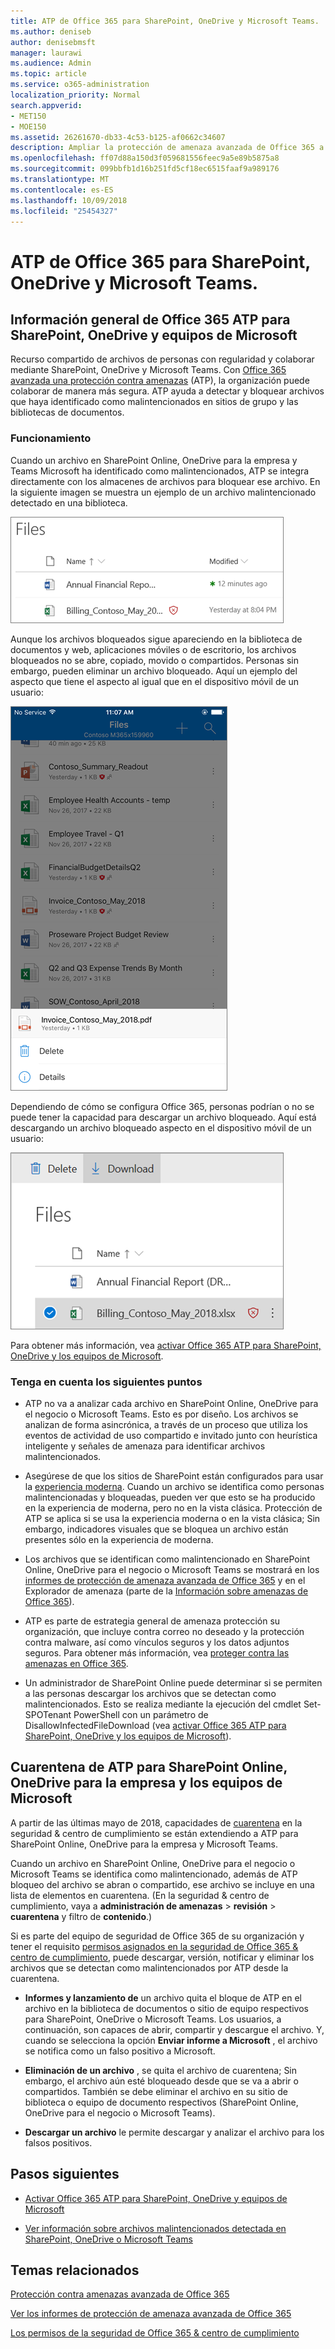 ```yaml
---
title: ATP de Office 365 para SharePoint, OneDrive y Microsoft Teams.
ms.author: deniseb
author: denisebmsft
manager: laurawi
ms.audience: Admin
ms.topic: article
ms.service: o365-administration
localization_priority: Normal
search.appverid:
- MET150
- MOE150
ms.assetid: 26261670-db33-4c53-b125-af0662c34607
description: Ampliar la protección de amenaza avanzada de Office 365 a los archivos en SharePoint Online, OneDrive para la empresa y Microsoft Teams permitir la colaboración más seguro para su organización.
ms.openlocfilehash: ff07d88a150d3f059681556feec9a5e89b5875a8
ms.sourcegitcommit: 099bbfb1d16b251fd5cf18ec6515faaf9a989176
ms.translationtype: MT
ms.contentlocale: es-ES
ms.lasthandoff: 10/09/2018
ms.locfileid: "25454327"
---
```

# <a name="office-365-atp-for-sharepoint-onedrive-and-microsoft-teams"></a>ATP de Office 365 para SharePoint, OneDrive y Microsoft Teams.

## <a name="overview-of-office-365-atp-for-sharepoint-onedrive-and-microsoft-teams"></a>Información general de Office 365 ATP para SharePoint, OneDrive y equipos de Microsoft

Recurso compartido de archivos de personas con regularidad y colaborar mediante SharePoint, OneDrive y Microsoft Teams. Con [Office 365 avanzada una protección contra amenazas](office-365-atp.md) (ATP), la organización puede colaborar de manera más segura. ATP ayuda a detectar y bloquear archivos que haya identificado como malintencionados en sitios de grupo y las bibliotecas de documentos.  
  
### <a name="how-it-works"></a>Funcionamiento

Cuando un archivo en SharePoint Online, OneDrive para la empresa y Teams Microsoft ha identificado como malintencionados, ATP se integra directamente con los almacenes de archivos para bloquear ese archivo. En la siguiente imagen se muestra un ejemplo de un archivo malintencionado detectado en una biblioteca.
  
[![Captura de pantalla de los archivos en OneDrive para la empresa con uno detectado como malintencionado](media/2bba71cc-7ad1-4799-8b9d-d56f923db3a7.png)](https://support.office.com/article/01e902ad-a903-4e0f-b093-1e1ac0c37ad2)
  
Aunque los archivos bloqueados sigue apareciendo en la biblioteca de documentos y web, aplicaciones móviles o de escritorio, los archivos bloqueados no se abre, copiado, movido o compartidos. Personas sin embargo, pueden eliminar un archivo bloqueado. Aquí un ejemplo del aspecto que tiene el aspecto al igual que en el dispositivo móvil de un usuario:
  
[![Captura de pantalla de eliminación de un archivo bloqueado de OneDrive para la empresa desde la aplicación móvil OneDrive](media/cb1c1705-fd0a-45b8-9a26-c22503011d54.png)](https://support.office.com/article/01e902ad-a903-4e0f-b093-1e1ac0c37ad2)
  
Dependiendo de cómo se configura Office 365, personas podrían o no se puede tener la capacidad para descargar un archivo bloqueado. Aquí está descargando un archivo bloqueado aspecto en el dispositivo móvil de un usuario:
  
[![Captura de pantalla de descarga de un archivo bloqueado en OneDrive para la empresa](media/be288a82-bdd8-4371-93d8-1783db3b61bc.png)](https://support.office.com/article/01e902ad-a903-4e0f-b093-1e1ac0c37ad2)
  
Para obtener más información, vea [activar Office 365 ATP para SharePoint, OneDrive y los equipos de Microsoft](turn-on-atp-for-spo-odb-and-teams.md).
  
### <a name="keep-the-following-points-in-mind"></a>Tenga en cuenta los siguientes puntos

- ATP no va a analizar cada archivo en SharePoint Online, OneDrive para el negocio o Microsoft Teams. Esto es por diseño. Los archivos se analizan de forma asincrónica, a través de un proceso que utiliza los eventos de actividad de uso compartido e invitado junto con heurística inteligente y señales de amenaza para identificar archivos malintencionados.

- Asegúrese de que los sitios de SharePoint están configurados para usar la [experiencia moderna](https://docs.microsoft.com/sharepoint/guide-to-sharepoint-modern-experience). Cuando un archivo se identifica como personas malintencionadas y bloqueadas, pueden ver que esto se ha producido en la experiencia de moderna, pero no en la vista clásica. Protección de ATP se aplica si se usa la experiencia moderna o en la vista clásica; Sin embargo, indicadores visuales que se bloquea un archivo están presentes sólo en la experiencia de moderna.
    
- Los archivos que se identifican como malintencionado en SharePoint Online, OneDrive para el negocio o Microsoft Teams se mostrará en los [informes de protección de amenaza avanzada de Office 365](view-reports-for-atp.md) y en el Explorador de amenaza (parte de la [Información sobre amenazas de Office 365](office-365-ti.md)).
    
- ATP es parte de estrategia general de amenaza protección su organización, que incluye contra correo no deseado y la protección contra malware, así como vínculos seguros y los datos adjuntos seguros. Para obtener más información, vea [proteger contra las amenazas en Office 365](protect-against-threats.md).
    
- Un administrador de SharePoint Online puede determinar si se permiten a las personas descargar los archivos que se detectan como malintencionados. Esto se realiza mediante la ejecución del cmdlet Set-SPOTenant PowerShell con un parámetro de DisallowInfectedFileDownload (vea [activar Office 365 ATP para SharePoint, OneDrive y los equipos de Microsoft](turn-on-atp-for-spo-odb-and-teams.md)).
    
## <a name="quarantine-in-atp-for-sharepoint-online-onedrive-for-business-and-microsoft-teams"></a>Cuarentena de ATP para SharePoint Online, OneDrive para la empresa y los equipos de Microsoft

 A partir de las últimas mayo de 2018, capacidades de [cuarentena](quarantine-email-messages.md) en la seguridad &amp; centro de cumplimiento se están extendiendo a ATP para SharePoint Online, OneDrive para la empresa y Microsoft Teams.
  
Cuando un archivo en SharePoint Online, OneDrive para el negocio o Microsoft Teams se identifica como malintencionado, además de ATP bloqueo del archivo se abran o compartido, ese archivo se incluye en una lista de elementos en cuarentena. (En la seguridad &amp; centro de cumplimiento, vaya a **administración de amenazas** \> **revisión** \> **cuarentena** y filtro de **contenido**.) 
  
Si es parte del equipo de seguridad de Office 365 de su organización y tener el requisito [permisos asignados en la seguridad de Office 365 &amp; centro de cumplimiento](permissions-in-the-security-and-compliance-center.md), puede descargar, versión, notificar y eliminar los archivos que se detectan como malintencionados por ATP desde la cuarentena.
  
- **Informes y lanzamiento de** un archivo quita el bloque de ATP en el archivo en la biblioteca de documentos o sitio de equipo respectivos para SharePoint, OneDrive o Microsoft Teams. Los usuarios, a continuación, son capaces de abrir, compartir y descargue el archivo. Y, cuando se selecciona la opción **Enviar informe a Microsoft** , el archivo se notifica como un falso positivo a Microsoft. 
    
- **Eliminación de un archivo** , se quita el archivo de cuarentena; Sin embargo, el archivo aún esté bloqueado desde que se va a abrir o compartidos. También se debe eliminar el archivo en su sitio de biblioteca o equipo de documento respectivos (SharePoint Online, OneDrive para el negocio o Microsoft Teams). 
    
- **Descargar un archivo** le permite descargar y analizar el archivo para los falsos positivos. 
    
## <a name="next-steps"></a>Pasos siguientes

- [Activar Office 365 ATP para SharePoint, OneDrive y equipos de Microsoft](turn-on-atp-for-spo-odb-and-teams.md)
    
- [Ver información sobre archivos malintencionados detectada en SharePoint, OneDrive o Microsoft Teams](malicious-files-detected-in-spo-odb-or-teams.md)
    
## <a name="related-topics"></a>Temas relacionados

[Protección contra amenazas avanzada de Office 365](office-365-atp.md)
  
[Ver los informes de protección de amenaza avanzada de Office 365](view-reports-for-atp.md)
  
[Los permisos de la seguridad de Office 365 &amp; centro de cumplimiento](permissions-in-the-security-and-compliance-center.md)
  

